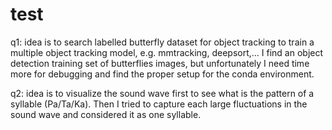 # test

q1: idea is to search labelled butterfly dataset for object tracking to train a multiple object tracking model, e.g. mmtracking, deepsort,... I find an object detection training set of butterflies images, but unfortunately I need time more for debugging and find the proper setup for the conda environment. 

q2: idea is to visualize the sound wave first to see what is the pattern of a syllable (Pa/Ta/Ka). Then I tried to capture each large fluctuations in the sound wave and considered it as one syllable. 
